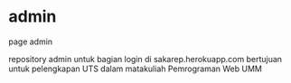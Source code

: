 # admin
page admin


repository admin untuk bagian login di sakarep.herokuapp.com
bertujuan untuk pelengkapan UTS dalam matakuliah Pemrograman Web UMM
